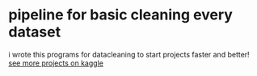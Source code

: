 # pipeline for basic cleaning every dataset <br>
i wrote this programs for datacleaning to start projects faster and better! <br>
[see more projects on kaggle](https://www.kaggle.com/najmeabdoli)